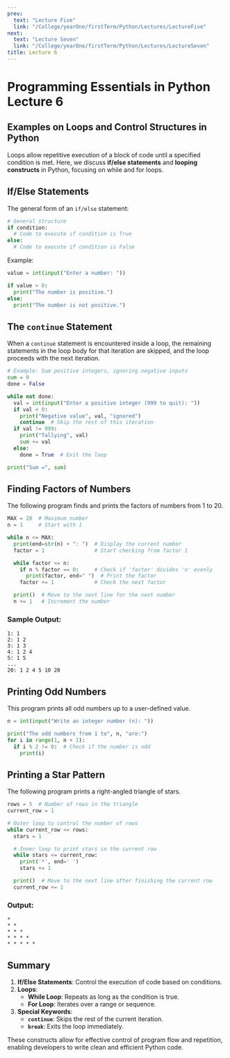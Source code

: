 ```yaml
---
prev:
  text: "Lecture Five"
  link: "/College/yearOne/firstTerm/Python/Lectures/LectureFive"
next:
  text: "Lecture Seven"
  link: "/College/yearOne/firstTerm/Python/Lectures/LectureSeven"
title: Lecture 6
---
```


# Programming Essentials in Python Lecture 6

## Examples on Loops and Control Structures in Python

Loops allow repetitive execution of a block of code until a specified condition is met. Here, we discuss **if/else statements** and **looping constructs** in Python, focusing on while and for loops.

## If/Else Statements

The general form of an `if/else` statement:

```python
# General structure
if condition:
  # Code to execute if condition is True
else:
  # Code to execute if condition is False
```

Example:

```python
value = int(input("Enter a number: "))

if value > 0:
  print("The number is positive.")
else:
  print("The number is not positive.")
```

## The `continue` Statement

When a `continue` statement is encountered inside a loop, the remaining statements in the loop body for that iteration are skipped, and the loop proceeds with the next iteration.

```python
# Example: Sum positive integers, ignoring negative inputs
sum = 0
done = False

while not done:
  val = int(input("Enter a positive integer (999 to quit): "))
  if val < 0:
    print("Negative value", val, "ignored")
    continue  # Skip the rest of this iteration
  if val != 999:
    print("Tallying", val)
    sum += val
  else:
    done = True  # Exit the loop

print("Sum =", sum)
```

## Finding Factors of Numbers

The following program finds and prints the factors of numbers from 1 to 20.

```python
MAX = 20  # Maximum number
n = 1     # Start with 1

while n <= MAX:
  print(end=str(n) + ": ")  # Display the current number
  factor = 1                # Start checking from factor 1

  while factor <= n:
    if n % factor == 0:     # Check if 'factor' divides 'n' evenly
      print(factor, end=" ")  # Print the factor
    factor += 1             # Check the next factor

  print()  # Move to the next line for the next number
  n += 1   # Increment the number
```

### Sample Output:

```
1: 1
2: 1 2
3: 1 3
4: 1 2 4
5: 1 5
...
20: 1 2 4 5 10 20
```

## Printing Odd Numbers

This program prints all odd numbers up to a user-defined value.

```python
n = int(input("Write an integer number (n): "))

print("The odd numbers from 1 to", n, "are:")
for i in range(1, n + 1):
  if i % 2 != 0:  # Check if the number is odd
    print(i)
```

## Printing a Star Pattern

The following program prints a right-angled triangle of stars.

```python
rows = 5  # Number of rows in the triangle
current_row = 1

# Outer loop to control the number of rows
while current_row <= rows:
  stars = 1

  # Inner loop to print stars in the current row
  while stars <= current_row:
    print('*', end=' ')
    stars += 1

  print()  # Move to the next line after finishing the current row
  current_row += 1
```

### Output:

```
*
* *
* * *
* * * *
* * * * *
```

## Summary

1. **If/Else Statements**: Control the execution of code based on conditions.
2. **Loops**:
   - **While Loop**: Repeats as long as the condition is true.
   - **For Loop**: Iterates over a range or sequence.
3. **Special Keywords**:
   - **`continue`**: Skips the rest of the current iteration.
   - **`break`**: Exits the loop immediately.

These constructs allow for effective control of program flow and repetition, enabling developers to write clean and efficient Python code.
